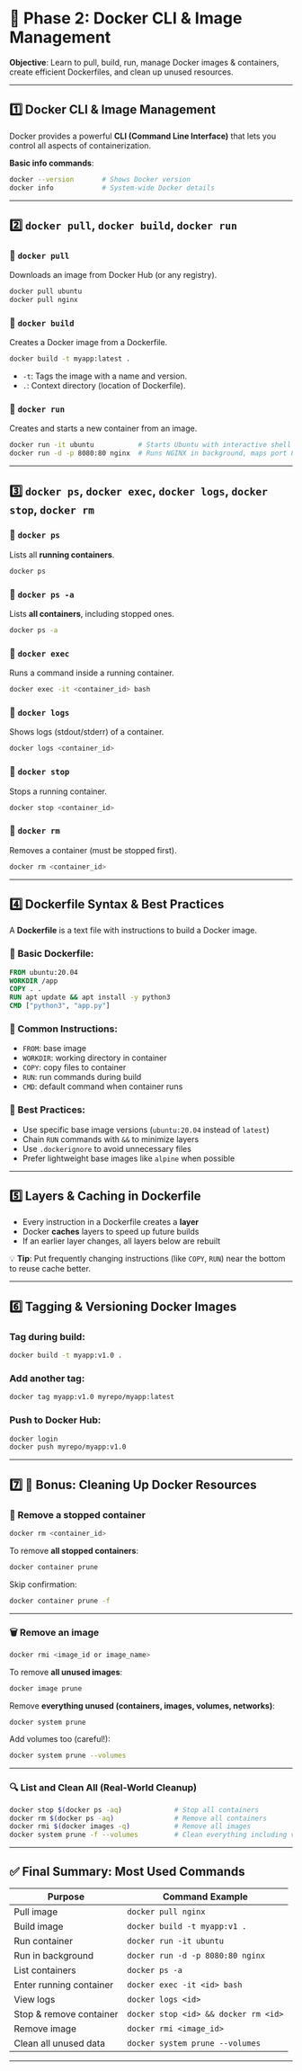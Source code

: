 
# 🚀 Phase 2: Docker CLI & Image Management

**Objective**: Learn to pull, build, run, manage Docker images & containers, create efficient Dockerfiles, and clean up unused resources.

---

## 1️⃣ Docker CLI & Image Management

Docker provides a powerful **CLI (Command Line Interface)** that lets you control all aspects of containerization.

**Basic info commands**:

```bash
docker --version       # Shows Docker version
docker info            # System-wide Docker details
```

---

## 2️⃣ `docker pull`, `docker build`, `docker run`

### 🔹 `docker pull`

Downloads an image from Docker Hub (or any registry).

```bash
docker pull ubuntu
docker pull nginx
```

### 🔹 `docker build`

Creates a Docker image from a Dockerfile.

```bash
docker build -t myapp:latest .
```

* `-t`: Tags the image with a name and version.
* `.`: Context directory (location of Dockerfile).

### 🔹 `docker run`

Creates and starts a new container from an image.

```bash
docker run -it ubuntu           # Starts Ubuntu with interactive shell
docker run -d -p 8080:80 nginx  # Runs NGINX in background, maps port 8080 to 80
```

---

## 3️⃣ `docker ps`, `docker exec`, `docker logs`, `docker stop`, `docker rm`

### 🔸 `docker ps`

Lists all **running containers**.

```bash
docker ps
```

### 🔸 `docker ps -a`

Lists **all containers**, including stopped ones.

```bash
docker ps -a
```

### 🔸 `docker exec`

Runs a command inside a running container.

```bash
docker exec -it <container_id> bash
```

### 🔸 `docker logs`

Shows logs (stdout/stderr) of a container.

```bash
docker logs <container_id>
```

### 🔸 `docker stop`

Stops a running container.

```bash
docker stop <container_id>
```

### 🔸 `docker rm`

Removes a container (must be stopped first).

```bash
docker rm <container_id>
```

---

## 4️⃣ Dockerfile Syntax & Best Practices

A **Dockerfile** is a text file with instructions to build a Docker image.

### 🔹 Basic Dockerfile:

```Dockerfile
FROM ubuntu:20.04
WORKDIR /app
COPY . .
RUN apt update && apt install -y python3
CMD ["python3", "app.py"]
```

### 🔹 Common Instructions:

* `FROM`: base image
* `WORKDIR`: working directory in container
* `COPY`: copy files to container
* `RUN`: run commands during build
* `CMD`: default command when container runs

### 🔹 Best Practices:

* Use specific base image versions (`ubuntu:20.04` instead of `latest`)
* Chain `RUN` commands with `&&` to minimize layers
* Use `.dockerignore` to avoid unnecessary files
* Prefer lightweight base images like `alpine` when possible

---

## 5️⃣ Layers & Caching in Dockerfile

* Every instruction in a Dockerfile creates a **layer**
* Docker **caches** layers to speed up future builds
* If an earlier layer changes, all layers below are rebuilt

💡 **Tip**: Put frequently changing instructions (like `COPY`, `RUN`) near the bottom to reuse cache better.

---

## 6️⃣ Tagging & Versioning Docker Images

### Tag during build:

```bash
docker build -t myapp:v1.0 .
```

### Add another tag:

```bash
docker tag myapp:v1.0 myrepo/myapp:latest
```

### Push to Docker Hub:

```bash
docker login
docker push myrepo/myapp:v1.0
```

---

## 7️⃣ 🧹 Bonus: Cleaning Up Docker Resources

### 🔻 Remove a **stopped container**

```bash
docker rm <container_id>
```

To remove **all stopped containers**:

```bash
docker container prune
```

Skip confirmation:

```bash
docker container prune -f
```

---

### 🗑️ Remove an **image**

```bash
docker rmi <image_id or image_name>
```

To remove **all unused images**:

```bash
docker image prune
```

Remove **everything unused (containers, images, volumes, networks)**:

```bash
docker system prune
```

Add volumes too (careful!):

```bash
docker system prune --volumes
```

---

### 🔍 List and Clean All (Real-World Cleanup)

```bash
docker stop $(docker ps -aq)             # Stop all containers
docker rm $(docker ps -aq)               # Remove all containers
docker rmi $(docker images -q)           # Remove all images
docker system prune -f --volumes         # Clean everything including volumes
```

---

## ✅ Final Summary: Most Used Commands

| Purpose                 | Command Example                      |
| ----------------------- | ------------------------------------ |
| Pull image              | `docker pull nginx`                  |
| Build image             | `docker build -t myapp:v1 .`         |
| Run container           | `docker run -it ubuntu`              |
| Run in background       | `docker run -d -p 8080:80 nginx`     |
| List containers         | `docker ps -a`                       |
| Enter running container | `docker exec -it <id> bash`          |
| View logs               | `docker logs <id>`                   |
| Stop & remove container | `docker stop <id> && docker rm <id>` |
| Remove image            | `docker rmi <image_id>`              |
| Clean all unused data   | `docker system prune --volumes`      |

---

